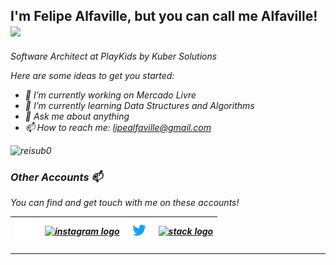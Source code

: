 <h2>I'm Felipe Alfaville, but you can call me Alfaville! <img src="https://media.giphy.com/media/12oufCB0MyZ1Go/giphy.gif" width="50"></h2>

<p><em>Software Architect at PlayKids by Kuber Solutions</p>

Here are some ideas to get you started:

- 🔭 I’m currently working on Mercado Livre
- 🌱 I’m currently learning Data Structures and Algorithms
- 💬 Ask me about anything
- 📫 How to reach me: lipealfaville@gmail.com


<p align="left">
  <img src="https://github-readme-stats.vercel.app/api?username=Alfaville&show_icons=true" alt="reisub0" />
</p>


### Other Accounts 📫

You can find and get touch with me on these accounts!

| [<img src="https://raw.githubusercontent.com/Delta456/Delta456/master/img/github.png" alt="github logo" width="34">](https://github.com/Alfaville) | [<img src="https://raw.githubusercontent.com/Delta456/Delta456/master/img/instagram.jpg" alt="instagram logo" width="24">](https://www.instagram.com/felipealfaville/) | [<img src="https://raw.githubusercontent.com/Delta456/Delta456/master/img/twitter.png" alt="twitter logo" width="34">](https://twitter.com/felipealfaville) | [<img src="https://raw.githubusercontent.com/Delta456/Delta456/master/img/stack.svg" alt="stack logo" width="24">](https://stackoverflow.com/users/1701029/alfaville)
|---|---|---|---|

---
